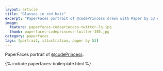 ```yaml
---
layout: article
title: "Glasses in red hair"
excerpt: "PaperFaces portrait of @codePrincess drawn with Paper by 53 on an iPad."
image: 
  feature: paperfaces-codeprincess-twitter-lg.jpg
  thumb: paperfaces-codeprincess-twitter-150.jpg
category: paperfaces
tags: [portrait, illustration, paper by 53]
---
```


PaperFaces portrait of [@codePrincess](http://twitter.com/codePrincess).

{% include paperfaces-boilerplate.html %}